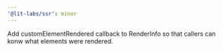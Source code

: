 ```yaml
---
'@lit-labs/ssr': minor
---
```


Add customElementRendered callback to RenderInfo so that callers can konw what elements were rendered.
